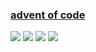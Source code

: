 ### [advent of code](https://adventofcode.com/)
![](https://img.shields.io/badge/day%20📅-11-blue)
![](https://img.shields.io/badge/stars%20⭐-20-yellow)
![](https://img.shields.io/badge/days%20completed-10-red)
![](https://github.com/KeeeN/KeeeN/actions/workflows/update_AOC_badges.yml/badge.svg)

